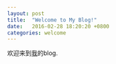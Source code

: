 ```yaml
---
layout: post
title:  "Welcome to My Blog!"
date:   2016-02-28 18:20:20 +0800
categories: welcome
---
```

欢迎来到<a href="mailto:liuweiiii@163.com">我</a>的blog.
